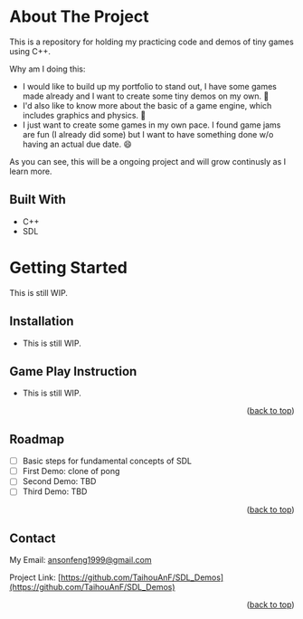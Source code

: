 <a name="readme-top"></a>
<!--<div align="center">
  <h1 align="center">SDL_Demos</h1>
</div>-->

<!-- ABOUT THE PROJECT -->
# About The Project

<!--[![Product Name Screen Shot][product-screenshot]](https://example.com)-->

This is a repository for holding my practicing code and demos of tiny games using C++. 

Why am I doing this:
* I would like to build up my portfolio to stand out, I have some games made already and I want to create some tiny demos on my own. 🎲
* I'd also like to know more about the basic of a game engine, which includes graphics and physics. 📖
* I just want to create some games in my own pace. I found game jams are fun (I already did some) but I want to have something done w/o having an actual due date. 😄

As you can see, this will be a ongoing project and will grow continusly as I learn more.

## Built With

*  C++
*  SDL

<!-- GETTING STARTED -->
# Getting Started

  This is still WIP.

## Installation

  * This is still WIP.

## Game Play Instruction
  
  * This is still WIP.

<p align="right">(<a href="#readme-top">back to top</a>)</p>

<!-- ROADMAP -->
## Roadmap

- [ ] Basic steps for fundamental concepts of SDL
- [ ] First Demo: clone of pong
- [ ] Second Demo: TBD
- [ ] Third Demo: TBD

<p align="right">(<a href="#readme-top">back to top</a>)</p>

<!-- CONTACT -->
## Contact

My Email: [ansonfeng1999@gmail.com](ansonfeng1999@gmail.com)

Project Link: [https://github.com/TaihouAnF/SDL_Demos](https://github.com/TaihouAnF/SDL_Demos)

<p align="right">(<a href="#readme-top">back to top</a>)</p>
